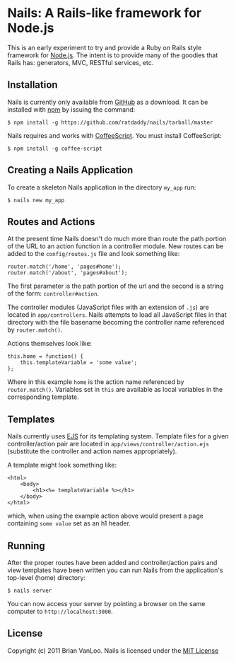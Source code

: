 Nails: A Rails-like framework for Node.js
=======

This is an early experiment to try and provide a Ruby on Rails style framework for
[Node.js](http://nodejs.org/). The intent is to provide many of the goodies that Rails has:
generators, MVC, RESTful services, etc.

Installation
--------

Nails is currently only available from [GitHub](http://github.com/ratdaddy/nails) as a download.
It can be installed with [npm](https://github.com/isaacs/npm) by issuing the command:

	$ npm install -g https://github.com/ratdaddy/nails/tarball/master

Nails requires and works with [CoffeeScript](http://jashkenas.github.com/coffee-script/). You
must install CoffeeScript:

	$ npm install -g coffee-script


Creating a Nails Application
---------

To create a skeleton Nails application in the directory <code>my_app</code> run:

	$ nails new my_app

Routes and Actions
-----

At the present time Nails doesn't do much more than route the path portion of the URL to an action
function in a controller module. New routes can be added to the <code>config/routes.js</code> file
and look something like:

	router.match('/home', 'pages#home');
	router.match('/about', 'pages#about');	

The first parameter is the path portion of the url and the second is a string of the form:
<code>controller#action</code>.

The controller modules (JavaScript files with an extension of <code>.js</code>) are located in
<code>app/controllers</code>. Nails attempts to load
all JavaScript files in that directory with the file basename becoming the controller name
referenced by <code>router.match()</code>.

Actions themselves look like:

	this.home = function() {
		this.templateVariable = 'some value';
	};

Where in this example <code>home</code> is the action name referenced by
<code>router.match()</code>. Variables set in <code>this</code> are available as local variables
in the corresponding template.

Templates
-------

Nails currently uses [EJS](http://embeddedjs.com/) for its templating system. Template files for a given controller/action
pair are located in <code>app/views/controller/action.ejs</code> (substitute the controller and
action names appropriately).

A template might look something like:

	<html>
		<body>
			<h1><%= templateVariable %></h1>
		</body>
	</html>
	
which, when using the example action above would present a page containing <code>some value</code>
set as an h1 header.

Running
-------

After the proper routes have been added and  controller/action pairs and view templates have been written
you can run
Nails from the application's top-level (home) directory:

	$ nails server

You can now access your server by pointing a browser on the same computer to <code>http://localhost:3000</code>.

License
-------

Copyright (c) 2011 Brian VanLoo. Nails is licensed under the
[MIT License](https://github.com/ratdaddy/nails/raw/master/LICENSE)
